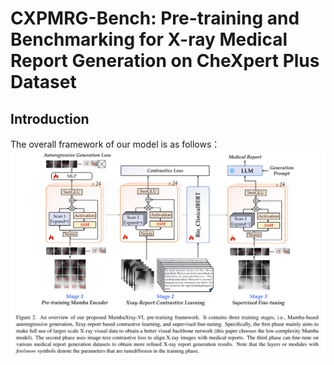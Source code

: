 # CXPMRG-Bench: Pre-training and Benchmarking for X-ray Medical Report Generation on CheXpert Plus Dataset

## Introduction
The overall framework of our model is as follows：
![overview](https://github.com/Event-AHU/Medical_Image_Analysis/blob/main/CXPMRG_Bench_MambaXray_VL/CXPMRG_benchmark02.png)


